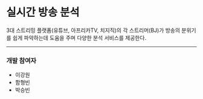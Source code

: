 # 실시간 방송 분석
3대 스트리밍 플랫폼(유튜브, 아프리카TV, 치지직)의 각 스트리머(BJ)가 방송의 분위기를 쉽게 파악하는데 도움을 주며 다양한 분석 서비스를 제공한다.


--- 
### 개발 참여자
- 이강원
- 함형빈
- 박승빈
